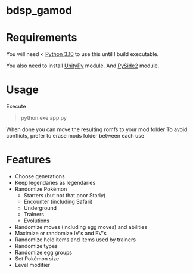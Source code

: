# bdsp_gamod
 
# Requirements
You will need < [Python 3.10](https://www.python.org/downloads/) to use this until I build executable.

You also need to install [UnityPy](https://pypi.org/project/UnityPy/) module.
And [PySide2](https://pypi.org/project/PySide2/) module.
 
# Usage
Execute 

> python.exe app.py

When done you can move the resulting romfs to your mod folder
To avoid conflicts, prefer to erase mods folder between each use

# Features
* Choose generations
* Keep legendaries as legendaries
* Randomize Pokémon
  * Starters (but not that poor Starly)
  * Encounter (including Safari)
  * Underground
  * Trainers
  * Evolutions
* Randomize moves (including egg moves) and abilities
* Maximize or randomize IV's and EV's
* Randomize held items and items used by trainers
* Randomize types
* Randomize egg groups
* Set Pokémon size
* Level modifier
